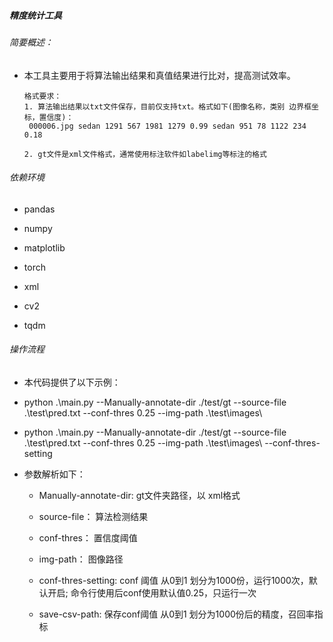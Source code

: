 ##### 精度统计工具

###### 简要概述：

 - 本工具主要用于将算法输出结果和真值结果进行比对，提高测试效率。

   ```
   格式要求：
   1. 算法输出结果以txt文件保存，目前仅支持txt。格式如下(图像名称，类别 边界框坐标，置信度)：
	000006.jpg sedan 1291 567 1981 1279 0.99 sedan 951 78 1122 234 0.18 
   
   2. gt文件是xml文件格式，通常使用标注软件如labelimg等标注的格式
   ```

   

###### 依赖环境

 - pandas

 - numpy

 - matplotlib

 - torch

 - xml

 - cv2

 - tqdm

   

###### 操作流程

- 本代码提供了以下示例：      

- python .\main.py --Manually-annotate-dir ./test/gt --source-file .\test\pred.txt --conf-thres 0.25  --img-path .\test\images\   

- python .\main.py --Manually-annotate-dir ./test/gt --source-file .\test\pred.txt --conf-thres 0.25  --img-path .\test\images\  --conf-thres-setting  

- 参数解析如下：
  - Manually-annotate-dir: gt文件夹路径，以 xml格式

  - source-file： 算法检测结果

  - conf-thres： 置信度阈值

  - img-path： 图像路径

  - conf-thres-setting: conf 阈值 从0到1 划分为1000份，运行1000次，默认开启; 命令行使用后conf使用默认值0.25，只运行一次

  - save-csv-path: 保存conf阈值 从0到1 划分为1000份后的精度，召回率指标
  

    

